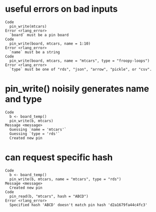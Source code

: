 # useful errors on bad inputs

    Code
      pin_write(mtcars)
    Error <rlang_error>
      `board` must be a pin board
    Code
      pin_write(board, mtcars, name = 1:10)
    Error <rlang_error>
      `name` must be a string
    Code
      pin_write(board, mtcars, name = "mtcars", type = "froopy-loops")
    Error <rlang_error>
      `type` must be one of "rds", "json", "arrow", "pickle", or "csv".

# pin_write() noisily generates name and type

    Code
      b <- board_temp()
      pin_write(b, mtcars)
    Message <message>
      Guessing `name = 'mtcars'`
      Guessing `type = 'rds'`
      Created new pin

# can request specific hash

    Code
      b <- board_temp()
      pin_write(b, mtcars, name = "mtcars", type = "rds")
    Message <message>
      Created new pin
    Code
      pin_read(b, "mtcars", hash = "ABCD")
    Error <rlang_error>
      Specified hash 'ABCD' doesn't match pin hash 'd2a1679fa44c4fc3'

